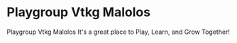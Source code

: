# Playgroup Vtkg Malolos
Playgroup Vtkg Malolos
It's a great place  to  Play, Learn, and Grow Together!
